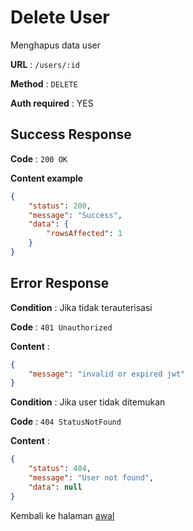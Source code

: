 # Delete User

Menghapus data user

**URL** : `/users/:id`

**Method** : `DELETE`

**Auth required** : YES

## Success Response

**Code** : `200 OK`

**Content example**

```json
{
    "status": 200,
    "message": "Success",
    "data": {
        "rowsAffected": 1
    }
}
```

## Error Response

**Condition** : Jika tidak terauterisasi

**Code** : `401 Unauthorized`

**Content** :

```json
{
    "message": "invalid or expired jwt"
}
```

**Condition** : Jika user tidak ditemukan

**Code** : `404 StatusNotFound`

**Content** :

```json
{
    "status": 404,
    "message": "User not found",
    "data": null
}
```

Kembali ke halaman [awal](../README.md)
